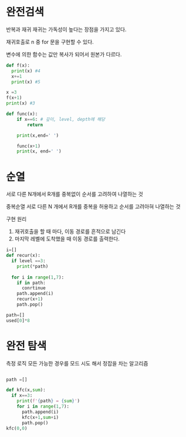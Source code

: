 # 완전검색

반복과 재귀
재귀는 가독성이 높다는 장점을 가지고 있다.

재귀호출로 n 중 for 문을 구현할 수 있다.

변수에 의한 함수는 값만 복사가 되어서 원본가 다르다.

```python
def f(x):
  print(x) #4
  x+=1
  print(x) #5

x =3
f(x+1)
print(x) #3
```

```python
def func(x):
    if x==6: # 깊이, level, depth에 해당
        return

    print(x,end=' ')

    func(x+1)
    print(x, end=' ')
```

# 순열
서로 다른 N개에서 R개를 중복없이 순서를 고려하여 나열하는 것

중복순열 
서로 다른 N 개에서 R개를 중복을 허용하고 순서를 고려아혀 나열하는 것

구현 원리
1. 재귀호출을 할 때 마다, 이동 경로를 흔적으로 남긴다
2. 마지막 레벨에 도착했을 때 이동 경로를 출력한다.

```python
i=[]
def recur(x): 
  if level ==3:
    print(*path)
  
  for i in range(1,7):
    if in path:
      conrtinue
    path.append(i)
    recur(x+1)
    path.pop()
```

``` python
path=[]
used[0]*8

```

# 완전 탐색
측정 로직 모든 가능한 경우를 모드 시도 해서 정잡을 차는 알고리즘

```python

path =[]

def kfc(x,sum):
  if x==3:
    print(f'{path} = {sum}')
    for i in range(1,7):
      path.append(i)
      kfc(x+1,sum+i)
      path.pop()
kfc(0,0)
```